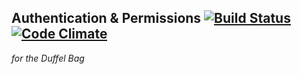 ## Authentication & Permissions [![Build Status](https://travis-ci.org/BrownPaperBag/duffel-auth.png?branch=master,develop)](https://travis-ci.org/BrownPaperBag/duffel-auth) [![Code Climate](https://codeclimate.com/github/BrownPaperBag/duffel-auth.png)](https://codeclimate.com/github/BrownPaperBag/duffel-auth)
*for the Duffel Bag*   


